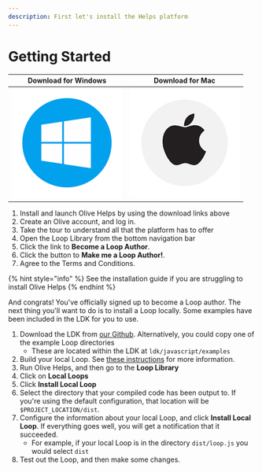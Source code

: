 ```yaml
---
description: First let's install the Helps platform
---
```


# Getting Started

| Download for Windows | Download for Mac |
| :---: | :---: |
| [![](../.gitbook/assets/image%20%285%29%20%283%29.png) ](https://olive.page.link/olive-helps-windows) | [![](../.gitbook/assets/image%20%282%29.png) ](https://olive.page.link/olive-helps-mac) |

1. Install and launch Olive Helps by using the download links above
2. Create an Olive account, and log in.
3. Take the tour to understand all that the platform has to offer
4. Open the Loop Library from the bottom navigation bar
5. Click the link to **Become a Loop Author**.
6. Click the button to **Make me a Loop Author!**.
7. Agree to the Terms and Conditions.

{% hint style="info" %}
See the installation guide if you are struggling to install Olive Helps
{% endhint %}

And congrats! You've officially signed up to become a Loop author. The next thing you'll want to do is to install a Loop locally. Some examples have been included in the LDK for you to use.

1. Download the LDK from [our Github](https://github.com/open-olive/loop-development-kit). Alternatively, you could copy one of the example Loop directories
   * These are located within the LDK at `ldk/javascript/examples`
2. Build your local Loop. See [these instructions](https://github.com/open-olive/loop-development-kit/tree/main/ldk/javascript#producing-loop-compilations) for more information.
3. Run Olive Helps, and then go to the **Loop Library**
4. Click on **Local Loops**
5. Click **Install Local Loop**
6. Select the directory that your compiled code has been output to. If you're using the default configuration, that location will be `$PROJECT_LOCATION/dist`.
7. Configure the information about your local Loop, and click **Install Local Loop**. If everything goes well, you will get a notification that it succeeded.
   * For example, if your local Loop is in the directory `dist/loop.js` you would select `dist`
8. Test out the Loop, and then make some changes.


